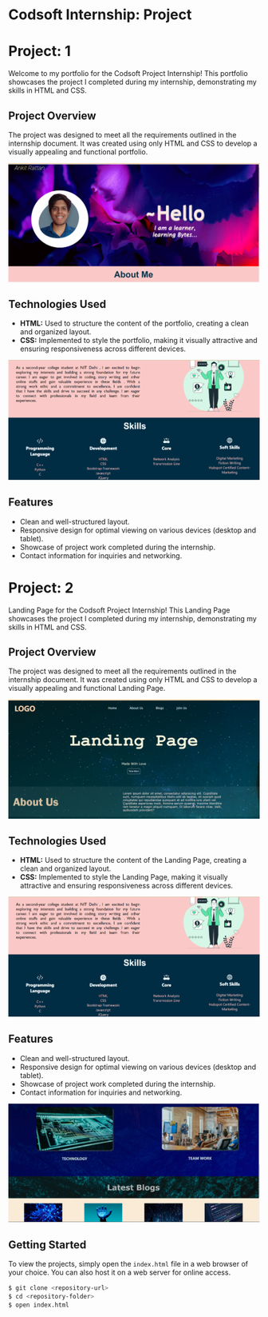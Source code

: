 # Codsoft Internship: Project

# Project: 1 
Welcome to my portfolio for the Codsoft Project Internship! This portfolio showcases the project I completed during my internship, demonstrating my skills in HTML and CSS.

## Project Overview

The project was designed to meet all the requirements outlined in the internship document. It was created using only HTML and CSS to develop a visually appealing and functional portfolio.

![home](https://github.com/Ankit-Rattan/CodSoft/blob/main/Task-1/images/home-screenshot.png?raw=true)

## Technologies Used

- **HTML:** Used to structure the content of the portfolio, creating a clean and organized layout.
- **CSS:** Implemented to style the portfolio, making it visually attractive and ensuring responsiveness across different devices.
  
![btw](https://github.com/Ankit-Rattan/CodSoft/blob/main/Task-1/images/bte-screenshot.png?raw=true)
## Features

- Clean and well-structured layout.
- Responsive design for optimal viewing on various devices (desktop and tablet).
- Showcase of project work completed during the internship.
- Contact information for inquiries and networking.


# Project: 2 
Landing Page for the Codsoft Project Internship! This Landing Page showcases the project I completed during my internship, demonstrating my skills in HTML and CSS.

## Project Overview

The project was designed to meet all the requirements outlined in the internship document. It was created using only HTML and CSS to develop a visually appealing and functional Landing Page.

![home](https://github.com/Ankit-Rattan/CodSoft/blob/main/Task-2/images/t-2-img-main.png)

## Technologies Used

- **HTML:** Used to structure the content of the Landing Page, creating a clean and organized layout.
- **CSS:** Implemented to style the Landing Page, making it visually attractive and ensuring responsiveness across different devices.
  
![main](https://github.com/Ankit-Rattan/CodSoft/blob/main/Task-1/images/bte-screenshot.png?raw=true)
## Features

- Clean and well-structured layout.
- Responsive design for optimal viewing on various devices (desktop and tablet).
- Showcase of project work completed during the internship.
- Contact information for inquiries and networking.

![btw](https://github.com/Ankit-Rattan/CodSoft/blob/main/Task-2/images/t-2-img.png)

## Getting Started

To view the projects, simply open the `index.html` file in a web browser of your choice. You can also host it on a web server for online access.

```bash
$ git clone <repository-url>
$ cd <repository-folder>
$ open index.html
